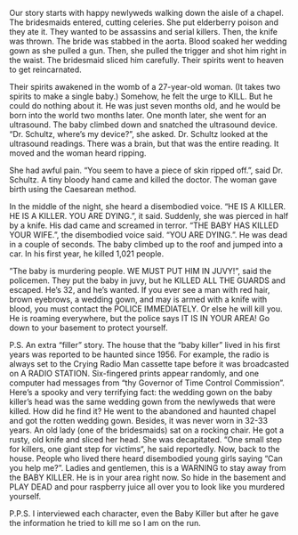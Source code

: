 Our story starts with happy newlyweds walking down the aisle of a chapel. The bridesmaids entered, cutting celeries. She put elderberry poison and they ate it. They wanted to be assassins and serial killers. Then, the knife was thrown. The bride was stabbed in the aorta. Blood soaked her wedding gown as she pulled a gun. Then, she pulled the trigger and shot him right in the waist. The bridesmaid sliced him carefully. Their spirits went to heaven to get reincarnated.

Their spirits awakened in the womb of a 27-year-old woman. (It takes two spirits to make a single baby.) Somehow, he felt the urge to KILL. But he could do nothing about it. He was just seven months old, and he would be born into the world two months later. One month later, she went for an ultrasound. The baby climbed down and snatched the ultrasound device. “Dr. Schultz, where’s my device?”, she asked. Dr. Schultz looked at the ultrasound readings. There was a brain, but that was the entire reading. It moved and the woman heard ripping.

She had awful pain. “You seem to have a piece of skin ripped off.”, said Dr. Schultz. A tiny bloody hand came and killed the doctor. The woman gave birth using the Caesarean method.

In the middle of the night, she heard a disembodied voice. “HE IS A KILLER. HE IS A KILLER. YOU ARE DYING.”, it said. Suddenly, she was pierced in half by a knife. His dad came and screamed in terror. “THE BABY HAS KILLED YOUR WIFE.”, the disembodied voice said. “YOU ARE DYING.”. He was dead in a couple of seconds. The baby climbed up to the roof and jumped into a car. In his first year, he killed 1,021 people.

”The baby is murdering people. WE MUST PUT HIM IN JUVY!”, said the policemen. They put the baby in juvy, but he KILLED ALL THE GUARDS and escaped. He’s 32, and he’s wanted. If you ever see a man with red hair, brown eyebrows, a wedding gown, and may is armed with a knife with blood, you must contact the POLICE IMMEDIATELY. Or else he will kill you. He is roaming everywhere, but the police says IT IS IN YOUR AREA! Go down to your basement to protect yourself.

P.S. An extra “filler” story. The house that the “baby killer” lived in his first years was reported to be haunted since 1956. For example, the radio is always set to the Crying Radio Man cassette tape before it was broadcasted on A RADIO STATION. Six-fingered prints appear randomly, and one computer had messages from “thy Governor of Time Control Commission”. Here’s a spooky and very terrifying fact: the wedding gown on the baby killer’s head was the same wedding gown from the newlyweds that were killed. How did he find it? He went to the abandoned and haunted chapel and got the rotten wedding gown. Besides, it was never worn in 32-33 years. An old lady (one of the bridesmaids) sat on a rocking chair. He got a rusty, old knife and sliced her head. She was decapitated. “One small step for killers, one giant step for victims“, he said reportedly. Now, back to the house. People who lived there heard disembodied young girls saying “Can you help me?”. Ladies and gentlemen, this is a WARNING to stay away from the BABY KILLER. He is in your area right now. So hide in the basement and PLAY DEAD and pour raspberry juice all over you to look like you murdered yourself.

P.P.S. I interviewed each character, even the Baby Killer but after he gave the information he tried to kill me so I am on the run.